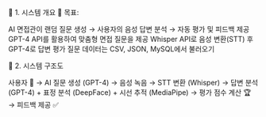 📌 1. 시스템 개요
🎯 목표:

AI 면접관이 랜덤 질문 생성 → 사용자의 음성 답변 분석 → 자동 평가 및 피드백 제공
GPT-4 API를 활용하여 맞춤형 면접 질문을 제공
Whisper API로 음성 변환(STT) 후 GPT-4로 답변 평가
질문 데이터는 CSV, JSON, MySQL에서 불러오기

📌 2. 시스템 구조도

사용자 🎤 → 
AI 질문 생성 (GPT-4) → 
음성 녹음 → 
STT 변환 (Whisper) → 
답변 분석 (GPT-4) + 표정 분석 (DeepFace) + 시선 추적 (MediaPipe) → 
평가 점수 계산 🏆 → 
피드백 제공 ✅

